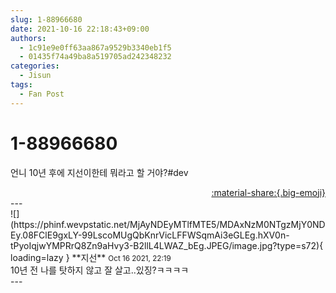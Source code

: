 ```yaml
---
slug: 1-88966680
date: 2021-10-16 22:18:43+09:00
authors:
  - 1c91e9e0ff63aa867a9529b3340eb1f5
  - 01435f74a49ba8a519705ad242348232
categories:
  - Jisun
tags:
  - Fan Post
---
```


# 1-88966680

<div class="post-container" markdown="1">
<div class="content-container md-sidebar__scrollwrap" markdown="1">

언니 10년 후에 지선이한테 뭐라고 할 거야?\#dev

</div>
</div>

<div style="text-align: right;" markdown="1">
<a href="https://weverse.io/fromis9/fanpost/1-88966680" style="text-align: right;">:material-share:{.big-emoji}</a>
</div>
---

<div class="comments-container md-sidebar__scrollwrap" markdown="1">
<div class="comment" markdown="1">
<div class='id-container' markdown="1">
![](https://phinf.wevpstatic.net/MjAyNDEyMTlfMTE5/MDAxNzM0NTgzMjY0NDEy.08FClE9gxLY-99LscoMUgQbKnrVicLFFWSqmAi3eGLEg.hXV0n-tPyoIqjwYMPRrQ8Zn9aHvy3-B2llL4LWAZ_bEg.JPEG/image.jpg?type=s72){ loading=lazy }
**<span class="artist">지선</span>** <small>Oct 16 2021, 22:19</small><br>
</div>
<div class='comment-body' markdown="1">
10년 전 나를 탓하지 않고 잘 살고..있징?ㅋㅋㅋㅋ
</div>
</div>
</div>
---

